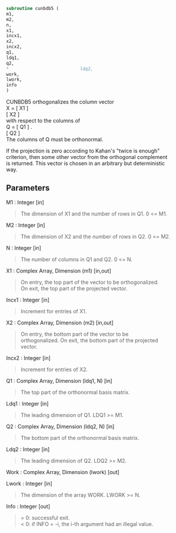 ```fortran  
subroutine cunbdb5 (  
m1,  
m2,  
n,  
x1,  
incx1,  
x2,  
incx2,  
q1,  
ldq1,  
q2,  
*                           ldq2,  
work,  
lwork,  
info  
)  
```  
  
CUNBDB5 orthogonalizes the column vector  
X = [ X1 ]  
[ X2 ]  
with respect to the columns of  
Q = [ Q1 ] .  
[ Q2 ]  
The columns of Q must be orthonormal.  
  
If the projection is zero according to Kahan's "twice is enough"  
criterion, then some other vector from the orthogonal complement  
is returned. This vector is chosen in an arbitrary but deterministic  
way.  
  
  
## Parameters  
M1 : Integer [in]  
> The dimension of X1 and the number of rows in Q1. 0 <= M1.  
  
M2 : Integer [in]  
> The dimension of X2 and the number of rows in Q2. 0 <= M2.  
  
N : Integer [in]  
> The number of columns in Q1 and Q2. 0 <= N.  
  
X1 : Complex Array, Dimension (m1) [in,out]  
> On entry, the top part of the vector to be orthogonalized.  
> On exit, the top part of the projected vector.  
  
Incx1 : Integer [in]  
> Increment for entries of X1.  
  
X2 : Complex Array, Dimension (m2) [in,out]  
> On entry, the bottom part of the vector to be  
> orthogonalized. On exit, the bottom part of the projected  
> vector.  
  
Incx2 : Integer [in]  
> Increment for entries of X2.  
  
Q1 : Complex Array, Dimension (ldq1, N) [in]  
> The top part of the orthonormal basis matrix.  
  
Ldq1 : Integer [in]  
> The leading dimension of Q1. LDQ1 >= M1.  
  
Q2 : Complex Array, Dimension (ldq2, N) [in]  
> The bottom part of the orthonormal basis matrix.  
  
Ldq2 : Integer [in]  
> The leading dimension of Q2. LDQ2 >= M2.  
  
Work : Complex Array, Dimension (lwork) [out]  
  
Lwork : Integer [in]  
> The dimension of the array WORK. LWORK >= N.  
  
Info : Integer [out]  
> = 0:  successful exit.  
> < 0:  if INFO = -i, the i-th argument had an illegal value.  
  
